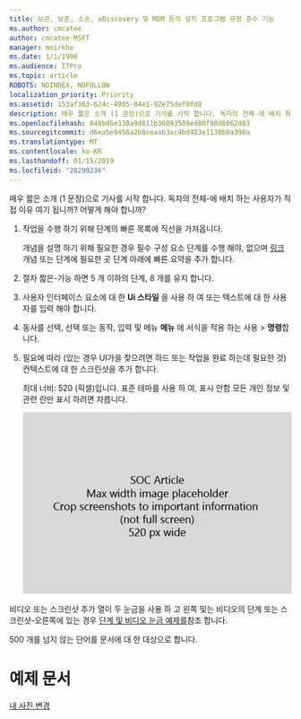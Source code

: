 ```yaml
---
title: 보관, 보존, 소송, eDiscovery 및 MDM 등의 설치 프로그램 규정 준수 기능
ms.author: cmcatee
author: cmcatee-MSFT
manager: mnirkhe
ms.date: 1/1/1900
ms.audience: ITPro
ms.topic: article
ROBOTS: NOINDEX, NOFOLLOW
localization_priority: Priority
ms.assetid: 153af363-624c-4985-84e1-92e75def8fd8
description: 매우 짧은 소개 (1 문장)으로 기사를 시작 합니다. 독자의 전체-에 배치 하는 사용자가 직접 이유 여기 됩니까? 어떻게 해야 합니까?
ms.openlocfilehash: 848bd6e338a9d811b36093509ed80f98d6062d83
ms.sourcegitcommit: d6ea5e9458a2b8ceaab3ac4bd483e1130b9a398a
ms.translationtype: MT
ms.contentlocale: ko-KR
ms.lasthandoff: 01/15/2019
ms.locfileid: "28299236"
---
```

매우 짧은 소개 (1 문장)으로 기사를 시작 합니다. 독자의 전체-에 배치 하는 사용자가 직접 이유 여기 됩니까? 어떻게 해야 합니까? 
  
1. 작업을 수행 하기 위해 단계의 빠른 목록에 직선을 가져옵니다.
    
    개념을 설명 하기 위해 필요한 경우 필수 구성 요소 단계를 수행 해야, 없으며 [링크](https://support.office.com/article/f37e7984-cf03-4fde-92d3-82970d7e241b.aspx) 개념 또는 단계에 필요한 곳 단계 아래에 빠른 요약을 추가 합니다. 
    
2. 절차 짧은-가능 하면 5 개 이하의 단계, 8 개를 유지 합니다.
    
3. 사용자 인터페이스 요소에 대 한 **Ui 스타일** 을 사용 하 여 또는 텍스트에 대 한 사용자를 입력 해야 합니다. 
    
4. 동사를 선택, 선택 또는 동작, 입력 및 메뉴 **메뉴** 에 서식을 적용 하는 사용 \> **명령**합니다.
    
5. 필요에 따라 (있는 경우 UI가을 찾으려면 하드 또는 작업을 완료 하는데 필요한 것) 컨텍스트에 대 한 스크린샷을 추가 합니다.
    
    최대 너비: 520 (픽셀)입니다. 표준 테마를 사용 하 여, 표시 안함 모든 개인 정보 및 관련 란만 표시 하려면 자릅니다. 
    
    ![개체 틀-SOC 문서 이미지에 대 한 최대 너비는 520 픽셀](media/7d43d3be-8658-4a5b-aa15-ed62a47a2b24.png)
  
비디오 또는 스크린샷 추가 열이 두 눈금을 사용 하 고 왼쪽 및는 비디오의 단계 또는 스크린샷-오른쪽에 있는 경우 [단계 및 비디오 눈금 예제를](https://support.office.com/article/14ce8e82-efa0-47f5-bb84-94f078db3dae.aspx)참조 합니다. 
  
500 개를 넘지 않는 단어를 문서에 대 한 대상으로 합니다.
  
# <a name="example-article"></a>예제 문서

[내 사진 변경](https://support.office.com/article/555376e0-1fca-49ba-8434-307a0525c767.aspx)
  

